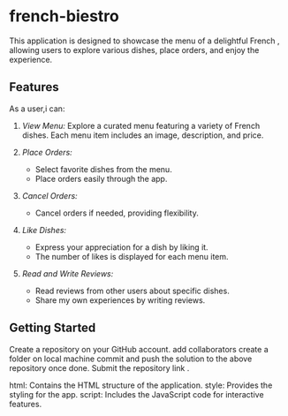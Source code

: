 # french-biestro

This application is designed to showcase the menu of a delightful French , allowing users to explore various dishes, place orders, and enjoy the experience.

## Features

As a user,i can:

1. *View Menu:*
    Explore a curated menu featuring a variety of French dishes.
    Each menu item includes an image, description, and price.

2. *Place Orders:*
   - Select  favorite dishes from the menu.
   - Place orders easily through the app.

3. *Cancel Orders:*
   - Cancel orders if needed, providing flexibility.

4. *Like Dishes:*
   - Express your appreciation for a dish by liking it.
   - The number of likes is displayed for each menu item.

5. *Read and Write Reviews:*
   - Read reviews from other users about specific dishes.
   - Share my own  experiences by writing reviews.



## Getting Started
 Create a repository on your GitHub account.
  add collaborators
  create a folder on local machine
 commit and push the solution to the above repository once done.
 Submit the repository link .

html: Contains the HTML structure of the application.
style: Provides the styling for the app.
script: Includes the JavaScript code for interactive features.


